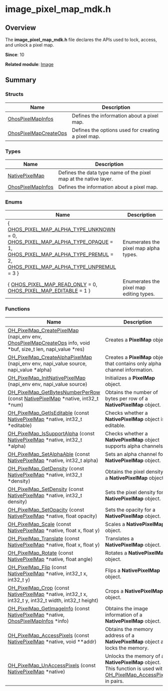 # image_pixel_map_mdk.h


## Overview

The **image_pixel_map_mdk.h** file declares the APIs used to lock, access, and unlock a pixel map.

**Since**: 10

**Related module**: [Image](image.md)


## Summary


### Structs

| Name| Description|
| -------- | -------- |
| [OhosPixelMapInfos](_ohos_pixel_map_infos.md) | Defines the information about a pixel map.|
| [OhosPixelMapCreateOps](_ohos_pixel_map_create_ops.md) | Defines the options used for creating a pixel map.|


### Types

| Name| Description|
| -------- | -------- |
| [NativePixelMap](image.md#nativepixelmap) | Defines the data type name of the pixel map at the native layer.|
| [OhosPixelMapInfos](image.md#ohospixelmapinfos) | Defines the information about a pixel map.|


### Enums

| Name| Description|
| -------- | -------- |
| { [OHOS_PIXEL_MAP_ALPHA_TYPE_UNKNOWN](image.md#anonymous-enum-23) = 0,<br>[OHOS_PIXEL_MAP_ALPHA_TYPE_OPAQUE](image.md#anonymous-enum-23) = 1,<br>[OHOS_PIXEL_MAP_ALPHA_TYPE_PREMUL](image.md#anonymous-enum-23) = 2,<br>[OHOS_PIXEL_MAP_ALPHA_TYPE_UNPREMUL](image.md#anonymous-enum-23) = 3 } | Enumerates the pixel map alpha types.|
| { [OHOS_PIXEL_MAP_READ_ONLY](image.md#anonymous-enum-23-1) = 0,<br>[OHOS_PIXEL_MAP_EDITABLE](image.md#anonymous-enum-23-1) = 1 } | Enumerates the pixel map editing types.|


### Functions

| Name| Description|
| -------- | -------- |
| [OH_PixelMap_CreatePixelMap](image.md#oh_pixelmap_createpixelmap) (napi_env env, [OhosPixelMapCreateOps](_ohos_pixel_map_create_ops.md) info, void \*buf, size_t len, napi_value \*res) | Creates a **PixelMap** object.|
| [OH_PixelMap_CreateAlphaPixelMap](image.md#oh_pixelmap_createalphapixelmap) (napi_env env, napi_value source, napi_value \*alpha) | Creates a **PixelMap** object that contains only alpha channel information.|
| [OH_PixelMap_InitNativePixelMap](image.md#oh_pixelmap_initnativepixelmap) (napi_env env, napi_value source) | Initializes a **PixelMap** object.|
| [OH_PixelMap_GetBytesNumberPerRow](image.md#oh_pixelmap_getbytesnumberperrow) (const [NativePixelMap](image.md#nativepixelmap) \*native, int32_t \*num) | Obtains the number of bytes per row of a **NativePixelMap** object.|
| [OH_PixelMap_GetIsEditable](image.md#oh_pixelmap_getiseditable) (const [NativePixelMap](image.md#nativepixelmap) \*native, int32_t \*editable) | Checks whether a **NativePixelMap** object is editable.|
| [OH_PixelMap_IsSupportAlpha](image.md#oh_pixelmap_issupportalpha) (const [NativePixelMap](image.md#nativepixelmap) \*native, int32_t \*alpha) | Checks whether a **NativePixelMap** object supports alpha channels.|
| [OH_PixelMap_SetAlphaAble](image.md#oh_pixelmap_setalphaable) (const [NativePixelMap](image.md#nativepixelmap) \*native, int32_t alpha) | Sets an alpha channel for a **NativePixelMap** object.|
| [OH_PixelMap_GetDensity](image.md#oh_pixelmap_getdensity) (const [NativePixelMap](image.md#nativepixelmap) \*native, int32_t \*density) | Obtains the pixel density of a **NativePixelMap** object.|
| [OH_PixelMap_SetDensity](image.md#oh_pixelmap_setdensity) (const [NativePixelMap](image.md#nativepixelmap) \*native, int32_t density) | Sets the pixel density for a **NativePixelMap** object.|
| [OH_PixelMap_SetOpacity](image.md#oh_pixelmap_setopacity) (const [NativePixelMap](image.md#nativepixelmap) \*native, float opacity) | Sets the opacity for a **NativePixelMap** object.|
| [OH_PixelMap_Scale](image.md#oh_pixelmap_scale) (const [NativePixelMap](image.md#nativepixelmap) \*native, float x, float y) | Scales a **NativePixelMap** object.|
| [OH_PixelMap_Translate](image.md#oh_pixelmap_translate) (const [NativePixelMap](image.md#nativepixelmap) \*native, float x, float y) | Translates a **NativePixelMap** object.|
| [OH_PixelMap_Rotate](image.md#oh_pixelmap_rotate) (const [NativePixelMap](image.md#nativepixelmap) \*native, float angle) | Rotates a **NativePixelMap** object.|
| [OH_PixelMap_Flip](image.md#oh_pixelmap_flip) (const [NativePixelMap](image.md#nativepixelmap) \*native, int32_t x, int32_t y) | Flips a **NativePixelMap** object.|
| [OH_PixelMap_Crop](image.md#oh_pixelmap_crop) (const [NativePixelMap](image.md#nativepixelmap) \*native, int32_t x, int32_t y, int32_t width, int32_t height) | Crops a **NativePixelMap** object.|
| [OH_PixelMap_GetImageInfo](image.md#oh_pixelmap_getimageinfo) (const [NativePixelMap](image.md#nativepixelmap) \*native, [OhosPixelMapInfos](_ohos_pixel_map_infos.md) \*info) | Obtains the image information of a **NativePixelMap** object.|
| [OH_PixelMap_AccessPixels](image.md#oh_pixelmap_accesspixels) (const [NativePixelMap](image.md#nativepixelmap) \*native, void \*\*addr) | Obtains the memory address of a **NativePixelMap** object and locks the memory.|
| [OH_PixelMap_UnAccessPixels](image.md#oh_pixelmap_unaccesspixels) (const [NativePixelMap](image.md#nativepixelmap) \*native) | Unlocks the memory of a **NativePixelMap** object. This function is used with [OH_PixelMap_AccessPixels](image.md#oh_pixelmap_accesspixels) in pairs.|

 <!--no_check--> 
